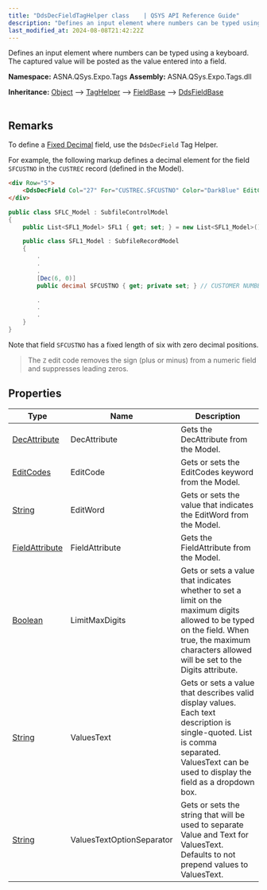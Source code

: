 ```yaml
---
title: "DdsDecFieldTagHelper class    | QSYS API Reference Guide"
description: "Defines an input element where numbers can be typed using a keyboard. The captured value will be posted as the value entered into a field.  "
last_modified_at: 2024-08-08T21:42:22Z
---
```


Defines an input element where numbers can be typed using a keyboard. The captured value will be posted as the value entered into a field. 

**Namespace:** ASNA.QSys.Expo.Tags
**Assembly:** ASNA.QSys.Expo.Tags.dll

**Inheritance:** [Object](https://docs.microsoft.com/en-us/dotnet/api/system.object) --> [TagHelper](https://learn.microsoft.com/en-us/dotnet/api/microsoft.aspnetcore.razor.taghelpers.taghelper?view=aspnetcore-8.0) --> [FieldBase](/reference/expo/qsys-expo-tags/field-base.html) --> [DdsFieldBase](/reference/expo/qsys-expo-tags/dds-field-base.html)
<br>
<br>

## Remarks

To define a [Fixed Decimal](/concepts/program-structure/qsys-fixedtypes.html#asnaqsysfixeddecimal.html) field, use the `DdsDecField` Tag Helper.

For example, the following markup defines a decimal element for the field `SFCUSTNO` in the `CUSTREC` record (defined in the Model).

```html
<div Row="5">
    <DdsDecField Col="27" For="CUSTREC.SFCUSTNO" Color="DarkBlue" EditCode="Z" Comment="CUSTOMER NUMBER" />
</div>
```

```cs
public class SFLC_Model : SubfileControlModel
{
    public List<SFL1_Model> SFL1 { get; set; } = new List<SFL1_Model>();

    public class SFL1_Model : SubfileRecordModel
    {
        .
        .
        .
        [Dec(6, 0)]
        public decimal SFCUSTNO { get; private set; } // CUSTOMER NUMBER

        .
        .
        .
    }
}
```

Note that field `SFCUSTNO` has a fixed length of six with zero decimal positions.

>The `Z` edit code removes the sign (plus or minus) from a numeric field and suppresses leading zeros.

## Properties

| Type | Name | Description
| --- | --- | --- 
| [DecAttribute](/reference/expo/qsys-expo-model/dec-attribute.html) | DecAttribute | Gets the DecAttribute from the Model. |
| [EditCodes](/reference/expo/qsys-expo-model/edit-codes.html) | EditCode | Gets or sets the EditCodes keyword from the Model. |
| [String](https://learn.microsoft.com/en-us/dotnet/api/system.string?view=net-8.0) | EditWord | Gets or sets the value that indicates the EditWord from the Model. |
| [FieldAttribute](/reference/expo/qsys-expo-model/field-attribute.html) | FieldAttribute | Gets the FieldAttribute from the Model. |
| [Boolean](https://docs.microsoft.com/en-us/dotnet/api/system.boolean) | LimitMaxDigits | Gets or sets a value that indicates whether to set a limit on the maximum digits allowed to be typed on the field. When true, the maximum characters allowed will be set to the Digits attribute. |
| [String](https://learn.microsoft.com/en-us/dotnet/api/system.string?view=net-8.0) | ValuesText | Gets or sets a value that describes valid display values. Each text description is single-quoted. List is comma separated. ValuesText can be used to display the field as a dropdown box. |
| [String](https://learn.microsoft.com/en-us/dotnet/api/system.string?view=net-8.0) | ValuesTextOptionSeparator | Gets or sets the string that will be used to separate Value and Text for ValuesText. Defaults to not prepend values to ValuesText. |
